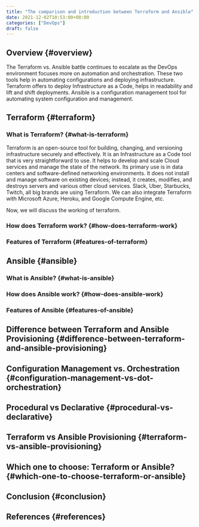 ```yaml
---
title: "The comparison and introduction between Terraform and Ansible"
date: 2021-12-02T10:53:00+08:00
categories: ["DevOps"]
draft: false
---
```


## Overview {#overview}

The Terraform vs. Ansible battle continues to escalate as the DevOps environment focuses more on automation and orchestration. These two tools help in automating configurations and deploying infrastructure. Terraform offers to deploy Infrastructure as a Code, helps in readability and lift and shift deployments. Ansible is a configuration management tool for automating system configuration and management.


## Terraform {#terraform}


### What is Terraform? {#what-is-terraform}

Terraform is an open-source tool for building, changing, and versioning infrastructure securely and effectively. It is an Infrastructure as a Code tool that is very straightforward to use. It helps to develop and scale Cloud services and manage the state of the network. Its primary use is in data centers and software-defined networking environments. It does not install and manage software on existing devices; instead, it creates, modifies, and destroys servers and various other cloud services. Slack, Uber, Starbucks, Twitch, all big brands are using Terraform. We can also integrate Terraform with Microsoft Azure, Heroku, and Google Compute Engine, etc.

Now, we will discuss the working of terraform.


### How does Terraform work? {#how-does-terraform-work}


### Features of Terraform {#features-of-terraform}


## Ansible {#ansible}


### What is Ansible? {#what-is-ansible}


### How does Ansible work? {#how-does-ansible-work}


### Features of Ansible {#features-of-ansible}


## Difference between Terraform and Ansible Provisioning {#difference-between-terraform-and-ansible-provisioning}


## Configuration Management vs. Orchestration {#configuration-management-vs-dot-orchestration}


## Procedural vs Declarative {#procedural-vs-declarative}


## Terraform vs Ansible Provisioning {#terraform-vs-ansible-provisioning}


## Which one to choose: Terraform or Ansible? {#which-one-to-choose-terraform-or-ansible}


## Conclusion {#conclusion}


## References {#references}

